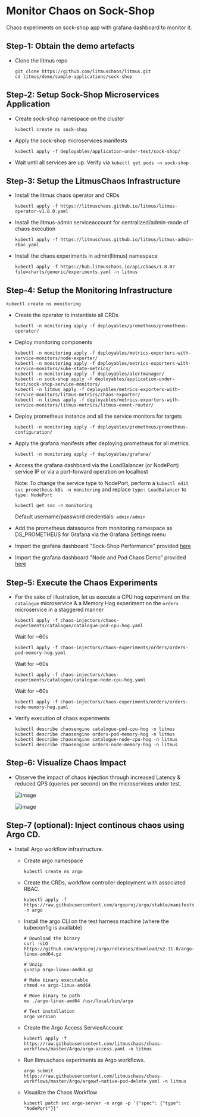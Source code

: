 # Monitor Chaos on Sock-Shop

Chaos experiments on sock-shop app with grafana dashboard to monitor it. 

## Step-1: Obtain the demo artefacts

- Clone the litmus repo

  ```
  git clone https://github.com/litmuschaos/litmus.git
  cd litmus/demo/sample-applications/sock-shop
  ```


## Step-2: Setup Sock-Shop Microservices Application

- Create sock-shop namespace on the cluster

  ```
  kubectl create ns sock-shop
  ```

- Apply the sock-shop microservices manifests

  ```
  kubectl apply -f deployables/application-under-test/sock-shop/
  ```

- Wait until all services are up. Verify via `kubectl get pods -n sock-shop`


## Step-3: Setup the LitmusChaos Infrastructure

- Install the litmus chaos operator and CRDs 

  ```
  kubectl apply -f https://litmuschaos.github.io/litmus/litmus-operator-v1.8.0.yaml
  ```

- Install the litmus-admin serviceaccount for centralized/admin-mode of chaos execution

  ```
  kubectl apply -f https://litmuschaos.github.io/litmus/litmus-admin-rbac.yaml
  ```

- Install the chaos experiments in admin(litmus) namespace

  ```
  kubectl apply -f https://hub.litmuschaos.io/api/chaos/1.8.0?file=charts/generic/experiments.yaml -n litmus  
  ```


## Step-4: Setup the Monitoring Infrastructure

  ```
  kubectl create ns monitoring
  ```

- Create the operator to instantiate all CRDs
  ```
  kubectl -n monitoring apply -f deployables/prometheus/prometheus-operator/
  ```

- Deploy monitoring components
  ```
  kubectl -n monitoring apply -f deployables/metrics-exporters-with-service-monitors/node-exporter/
  kubectl -n monitoring apply -f deployables/metrics-exporters-with-service-monitors/kube-state-metrics/
  kubectl -n monitoring apply -f deployables/alertmanager/
  kubectl -n sock-shop apply -f deployables/application-under-test/sock-shop-service-monitors/
  kubectl -n litmus apply -f deployables/metrics-exporters-with-service-monitors/litmus-metrics/chaos-exporter/
  kubectl -n litmus apply -f deployables/metrics-exporters-with-service-monitors/litmus-metrics/litmus-event-router/
  ```

- Deploy prometheus instance and all the service monitors for targets
  ```
  kubectl -n monitoring apply -f deployables/prometheus/prometheus-configuration/
  ```

- Apply the grafana manifests after deploying prometheus for all metrics.

  ```
  kubectl -n monitoring apply -f deployables/grafana/
  ```

- Access the grafana dashboard via the LoadBalancer (or NodePort) service IP or via a port-forward operation on localhost

  Note: To change the service type to NodePort, perform a `kubectl edit svc prometheus-k8s -n monitoring` and replace 
  `type: LoadBalancer` to `type: NodePort`

  ```
  kubectl get svc -n monitoring 
  ```

  Default username/password credentials: `admin/admin`

- Add the prometheus datasource from monitoring namespace as DS_PROMETHEUS for Grafana via the Grafana Settings menu

- Import the grafana dashboard "Sock-Shop Performance" provided [here](https://raw.githubusercontent.com/litmuschaos/litmus/monitoring-and-demo/demo/sample-applications/sock-shop/grafana-dashboards/sock-shop-performance-under-chaos.json)

- Import the grafana dashboard "Node and Pod Chaos Demo" provided [here](https://raw.githubusercontent.com/litmuschaos/litmus/monitoring-and-demo/demo/sample-applications/sock-shop/grafana-dashboards/node-and-pod-chaos.json)


## Step-5: Execute the Chaos Experiments


- For the sake of illustration, let us execute a CPU hog experiment on the `catalogue` microservice & a Memory Hog experiment on 
  the `orders` microservice in a staggered manner
 

  ```
  kubectl apply -f chaos-injectors/chaos-experiments/catalogue/catalogue-pod-cpu-hog.yaml
  ```

  Wait for ~60s

  ```
  kubectl apply -f chaos-injectors/chaos-experiments/orders/orders-pod-memory-hog.yaml
  ```

  Wait for ~60s

  ```
  kubectl apply -f chaos-injectors/chaos-experiments/catalogue/catalogue-node-cpu-hog.yaml
  ```

  Wait for ~60s

  ```
  kubectl apply -f chaos-injectors/chaos-experiments/orders/orders-node-memory-hog.yaml
  ```
  
- Verify execution of chaos experiments

  ```
  kubectl describe chaosengine catalogue-pod-cpu-hog -n litmus
  kubectl describe chaosengine orders-pod-memory-hog -n litmus
  kubectl describe chaosengine catalogue-node-cpu-hog -n litmus
  kubectl describe chaosengine orders-node-memory-hog -n litmus
  ```
  

## Step-6: Visualize Chaos Impact

- Observe the impact of chaos injection through increased Latency & reduced QPS (queries per second) on the microservices 
  under test. 

  ![image](https://user-images.githubusercontent.com/21166217/87426747-4d26af00-c5fd-11ea-8d82-dabf6bc9048a.png)

  ![image](https://user-images.githubusercontent.com/21166217/87426820-6cbdd780-c5fd-11ea-88de-1fe8a1b5b503.png)


## Step-7 (optional): Inject continous chaos using Argo CD.

- Install Argo workflow infrastructure.

  - Create argo namespace

    ```
    kubectl create ns argo
    ```

  - Create the CRDs, workflow controller deployment with associated RBAC.

    ```
    kubectl apply -f https://raw.githubusercontent.com/argoproj/argo/stable/manifests/install.yaml -n argo
    ```

  - Install the argo CLI on the test harness machine (where the kubeconfig is available)

    ```
    # Download the binary
    curl -sLO https://github.com/argoproj/argo/releases/download/v2.11.0/argo-linux-amd64.gz

    # Unzip
    gunzip argo-linux-amd64.gz

    # Make binary executable
    chmod +x argo-linux-amd64

    # Move binary to path
    mv ./argo-linux-amd64 /usr/local/bin/argo

    # Test installation
    argo version
    ```

  - Create the Argo Access ServiceAccount

    ```
    kubectl apply -f https://raw.githubusercontent.com/litmuschaos/chaos-workflows/master/Argo/argo-access.yaml -n litmus
    ```

  - Run litmuschaos experiments as Argo workflows.

    ```
    argo submit https://raw.githubusercontent.com/litmuschaos/chaos-workflows/master/Argo/argowf-native-pod-delete.yaml -n litmus
    ```

  - Visualize the Chaos Workflow

    ```
    kubectl patch svc argo-server -n argo -p '{"spec": {"type": "NodePort"}}'
    ```
    


